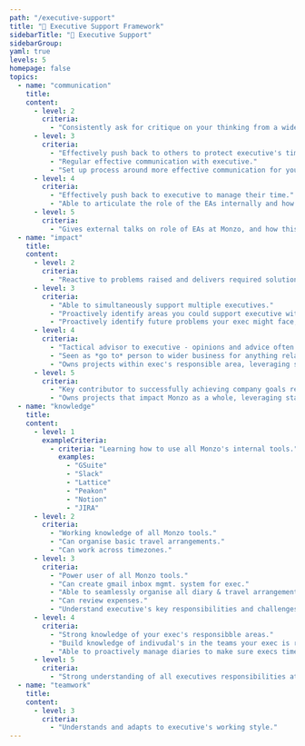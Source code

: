```yaml
---
path: "/executive-support"
title: "👭 Executive Support Framework"
sidebarTitle: "👭 Executive Support"
sidebarGroup:
yaml: true
levels: 5
homepage: false
topics:
  - name: "communication"
    title:
    content:
      - level: 2
        criteria:
          - "Consistently ask for critique on your thinking from a wider group, and let them know how you're incorporating into your work."
      - level: 3
        criteria:
          - "Effectively push back to others to protect executive's time."
          - "Regular effective communication with executive."
          - "Set up process around more effective communication for your exec's immediate team(s), and manage implementation."
      - level: 4
        criteria:
          - "Effectively push back to executive to manage their time."
          - "Able to articulate the role of the EAs internally and how this contributes to the company's success."
      - level: 5
        criteria:
          - "Gives external talks on role of EAs at Monzo, and how this creates value and contributes to Monzo's overall success."
  - name: "impact"
    title:
    content:
      - level: 2
        criteria:
          - "Reactive to problems raised and delivers required solutions as directed."
      - level: 3
        criteria:
          - "Able to simultaneously support multiple executives."
          - "Proactively identify areas you could support executive with."
          - "Proactively identify future problems your exec might face, and help them prepare."
      - level: 4
        criteria:
          - "Tactical advisor to executive - opinions and advice often sought."
          - "Seen as *go to* person to wider business for anything related to executive and how they operate. First port-of-call for general enquiries in that area."
          - "Owns projects within exec's responsible area, leveraging stakeholders to deliver results."
      - level: 5
        criteria:
          - "Key contributor to successfully achieving company goals relevant to your executive (where without *your* input, it's unlikely those goals would have been achieved)."
          - "Owns projects that impact Monzo as a whole, leveraging stakeholders to deliver results."
  - name: "knowledge"
    title:
    content:
      - level: 1
        exampleCriteria:
          - criteria: "Learning how to use all Monzo's internal tools."
            examples:
              - "GSuite"
              - "Slack"
              - "Lattice"
              - "Peakon"
              - "Notion"
              - "JIRA"
      - level: 2
        criteria:
          - "Working knowledge of all Monzo tools."
          - "Can organise basic travel arrangements."
          - "Can work across timezones."
      - level: 3
        criteria:
          - "Power user of all Monzo tools."
          - "Can create gmail inbox mgmt. system for exec."
          - "Able to seamlessly organise all diary & travel arrangements."
          - "Can review expenses."
          - "Understand executive's key responsibilities and challenges."
      - level: 4
        criteria:
          - "Strong knowledge of your exec's responsibble areas."
          - "Build knowledge of indivudal's in the teams your exec is responsible for, their responsibilities and how they operate."
          - "Able to proactively manage diaries to make sure execs time is optimised."
      - level: 5
        criteria:
          - "Strong understanding of all executives responsibilities at Monzo, with ability to adapt to support any executive to high standard at short notice."
  - name: "teamwork"
    title:
    content:
      - level: 3
        criteria:
          - "Understands and adapts to executive's working style."
---
```


